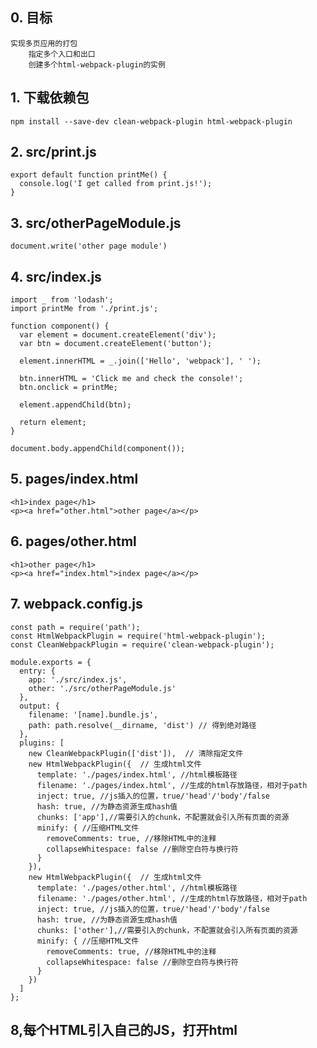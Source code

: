 ## 0. 目标
    实现多页应用的打包
        指定多个入口和出口
        创建多个html-webpack-plugin的实例
    
## 1. 下载依赖包
    npm install --save-dev clean-webpack-plugin html-webpack-plugin

## 2. src/print.js
    export default function printMe() {
      console.log('I get called from print.js!');
    }
## 3. src/otherPageModule.js
    document.write('other page module')
    
## 4. src/index.js
    import _ from 'lodash';
    import printMe from './print.js';
    
    function component() {
      var element = document.createElement('div');
      var btn = document.createElement('button');
    
      element.innerHTML = _.join(['Hello', 'webpack'], ' ');
    
      btn.innerHTML = 'Click me and check the console!';
      btn.onclick = printMe;
    
      element.appendChild(btn);
    
      return element;
    }
    
    document.body.appendChild(component());

## 5. pages/index.html
    <h1>index page</h1>
    <p><a href="other.html">other page</a></p>
    
## 6. pages/other.html
    <h1>other page</h1>
    <p><a href="index.html">index page</a></p>
    
## 7. webpack.config.js
    const path = require('path');
    const HtmlWebpackPlugin = require('html-webpack-plugin');
    const CleanWebpackPlugin = require('clean-webpack-plugin');
    
    module.exports = {
      entry: {
        app: './src/index.js',
        other: './src/otherPageModule.js'
      },
      output: {
        filename: '[name].bundle.js',
        path: path.resolve(__dirname, 'dist') // 得到绝对路径
      },
      plugins: [
        new CleanWebpackPlugin(['dist']),  // 清除指定文件
        new HtmlWebpackPlugin({  // 生成html文件
          template: './pages/index.html', //html模板路径
          filename: './pages/index.html', //生成的html存放路径，相对于path
          inject: true, //js插入的位置，true/'head'/'body'/false
          hash: true, //为静态资源生成hash值
          chunks: ['app'],//需要引入的chunk，不配置就会引入所有页面的资源
          minify: { //压缩HTML文件
            removeComments: true, //移除HTML中的注释
            collapseWhitespace: false //删除空白符与换行符
          }
        }),
        new HtmlWebpackPlugin({  // 生成html文件
          template: './pages/other.html', //html模板路径
          filename: './pages/other.html', //生成的html存放路径，相对于path
          inject: true, //js插入的位置，true/'head'/'body'/false
          hash: true, //为静态资源生成hash值
          chunks: ['other'],//需要引入的chunk，不配置就会引入所有页面的资源
          minify: { //压缩HTML文件
            removeComments: true, //移除HTML中的注释
            collapseWhitespace: false //删除空白符与换行符
          }
        })
      ]
    };
  
  ## 8,每个HTML引入自己的JS，打开html 
